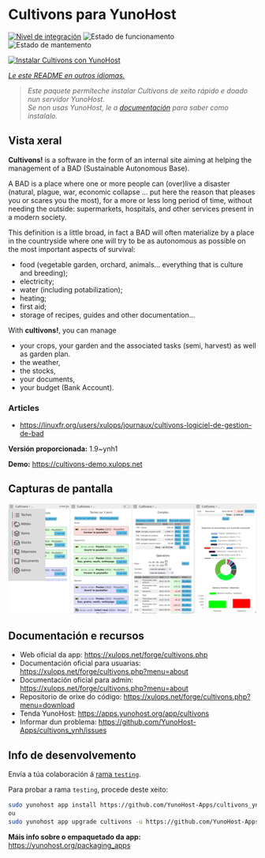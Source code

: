 <!--
NOTA: Este README foi creado automáticamente por <https://github.com/YunoHost/apps/tree/master/tools/readme_generator>
NON debe editarse manualmente.
-->

# Cultivons para YunoHost

[![Nivel de integración](https://dash.yunohost.org/integration/cultivons.svg)](https://dash.yunohost.org/appci/app/cultivons) ![Estado de funcionamento](https://ci-apps.yunohost.org/ci/badges/cultivons.status.svg) ![Estado de mantemento](https://ci-apps.yunohost.org/ci/badges/cultivons.maintain.svg)

[![Instalar Cultivons con YunoHost](https://install-app.yunohost.org/install-with-yunohost.svg)](https://install-app.yunohost.org/?app=cultivons)

*[Le este README en outros idiomas.](./ALL_README.md)*

> *Este paquete permíteche instalar Cultivons de xeito rápido e doado nun servidor YunoHost.*  
> *Se non usas YunoHost, le a [documentación](https://yunohost.org/install) para saber como instalalo.*

## Vista xeral

__Cultivons!__ is a software in the form of an internal site aiming at helping the management of a BAD (Sustainable Autonomous Base).

A BAD is a place where one or more people can (over)live a disaster (natural, plague, war, economic collapse ... put here the reason that pleases you or scares you the most), for a more or less long period of time, without needing the outside: supermarkets, hospitals, and other services present in a modern society.

This definition is a little broad, in fact a BAD will often materialize by a place in the countryside where one will try to be as autonomous as possible on the most important aspects of survival:

* food (vegetable garden, orchard, animals... everything that is culture and breeding);
* electricity;
* water (including potabilization);
* heating;
* first aid;
* storage of recipes, guides and other documentation...

With __cultivons!__, you can manage 
- your crops, your garden and the associated tasks (semi, harvest) as well as garden plan.
- the weather,
- the stocks,
- your documents,
- your budget (Bank Account).

### Articles
- https://linuxfr.org/users/xulops/journaux/cultivons-logiciel-de-gestion-de-bad


**Versión proporcionada:** 1.9~ynh1

**Demo:** <https://cultivons-demo.xulops.net>

## Capturas de pantalla

![Captura de pantalla de Cultivons](./doc/screenshots/cultivonsfull.png)

## Documentación e recursos

- Web oficial da app: <https://xulops.net/forge/cultivons.php>
- Documentación oficial para usuarias: <https://xulops.net/forge/cultivons.php?menu=about>
- Documentación oficial para admin: <https://xulops.net/forge/cultivons.php?menu=about>
- Repositorio de orixe do código: <https://xulops.net/forge/cultivons.php?menu=download>
- Tenda YunoHost: <https://apps.yunohost.org/app/cultivons>
- Informar dun problema: <https://github.com/YunoHost-Apps/cultivons_ynh/issues>

## Info de desenvolvemento

Envía a túa colaboración á [rama `testing`](https://github.com/YunoHost-Apps/cultivons_ynh/tree/testing).

Para probar a rama `testing`, procede deste xeito:

```bash
sudo yunohost app install https://github.com/YunoHost-Apps/cultivons_ynh/tree/testing --debug
ou
sudo yunohost app upgrade cultivons -u https://github.com/YunoHost-Apps/cultivons_ynh/tree/testing --debug
```

**Máis info sobre o empaquetado da app:** <https://yunohost.org/packaging_apps>

